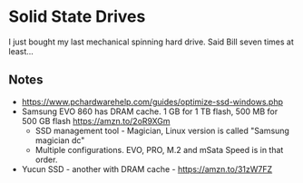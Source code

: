 
# Solid State Drives

I just bought my last mechanical spinning hard drive.   Said Bill seven times at least...
  
  ## Notes
  * https://www.pchardwarehelp.com/guides/optimize-ssd-windows.php
  * Samsung EVO 860 has DRAM cache.  1 GB for 1 TB flash, 500 MB for 500 GB flash  https://amzn.to/2oR9XGm
     * SSD management tool - Magician, Linux version is called "Samsung magician dc"
     * Multiple configurations.  EVO, PRO, M.2 and mSata  Speed is in that order.
  * Yucun SSD - another with DRAM cache - https://amzn.to/31zW7FZ
  
